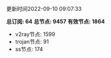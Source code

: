 更新时间2022-09-10 09:07:33

**总订阅: 64**
**总节点: 9457**
**有效节点: 1864**
- v2ray节点: 1599
- trojan节点: 91
- ss节点: 174
